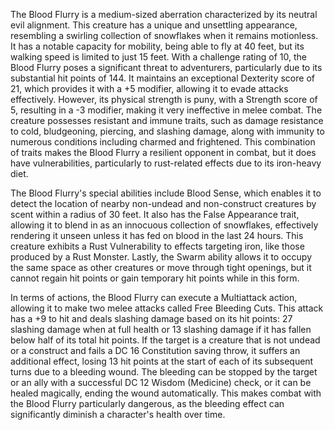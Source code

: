 The Blood Flurry is a medium-sized aberration characterized by its neutral evil alignment. This creature has a unique and unsettling appearance, resembling a swirling collection of snowflakes when it remains motionless. It has a notable capacity for mobility, being able to fly at 40 feet, but its walking speed is limited to just 15 feet. With a challenge rating of 10, the Blood Flurry poses a significant threat to adventurers, particularly due to its substantial hit points of 144. It maintains an exceptional Dexterity score of 21, which provides it with a +5 modifier, allowing it to evade attacks effectively. However, its physical strength is puny, with a Strength score of 5, resulting in a -3 modifier, making it very ineffective in melee combat. The creature possesses resistant and immune traits, such as damage resistance to cold, bludgeoning, piercing, and slashing damage, along with immunity to numerous conditions including charmed and frightened. This combination of traits makes the Blood Flurry a resilient opponent in combat, but it does have vulnerabilities, particularly to rust-related effects due to its iron-heavy diet.

The Blood Flurry's special abilities include Blood Sense, which enables it to detect the location of nearby non-undead and non-construct creatures by scent within a radius of 30 feet. It also has the False Appearance trait, allowing it to blend in as an innocuous collection of snowflakes, effectively rendering it unseen unless it has fed on blood in the last 24 hours. This creature exhibits a Rust Vulnerability to effects targeting iron, like those produced by a Rust Monster. Lastly, the Swarm ability allows it to occupy the same space as other creatures or move through tight openings, but it cannot regain hit points or gain temporary hit points while in this form.

In terms of actions, the Blood Flurry can execute a Multiattack action, allowing it to make two melee attacks called Free Bleeding Cuts. This attack has a +9 to hit and deals slashing damage based on its hit points: 27 slashing damage when at full health or 13 slashing damage if it has fallen below half of its total hit points. If the target is a creature that is not undead or a construct and fails a DC 16 Constitution saving throw, it suffers an additional effect, losing 13 hit points at the start of each of its subsequent turns due to a bleeding wound. The bleeding can be stopped by the target or an ally with a successful DC 12 Wisdom (Medicine) check, or it can be healed magically, ending the wound automatically. This makes combat with the Blood Flurry particularly dangerous, as the bleeding effect can significantly diminish a character's health over time.
